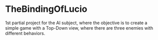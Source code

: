 # TheBindingOfLucio
1st partial project for the AI ​​subject, where the objective is to create a simple game with a Top-Down view, where there are three enemies with different behaviors.

